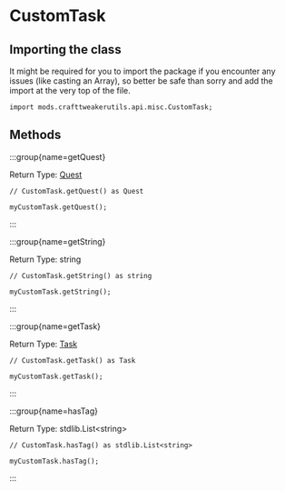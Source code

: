 # CustomTask

## Importing the class

It might be required for you to import the package if you encounter any issues (like casting an Array), so better be safe than sorry and add the import at the very top of the file.
```zenscript
import mods.crafttweakerutils.api.misc.CustomTask;
```


## Methods

:::group{name=getQuest}

Return Type: [Quest](/mods/sixikutils/ftbquest/quests/Quest)

```zenscript
// CustomTask.getQuest() as Quest

myCustomTask.getQuest();
```

:::

:::group{name=getString}

Return Type: string

```zenscript
// CustomTask.getString() as string

myCustomTask.getString();
```

:::

:::group{name=getTask}

Return Type: [Task](/mods/sixikutils/ftbquest/quests/Task)

```zenscript
// CustomTask.getTask() as Task

myCustomTask.getTask();
```

:::

:::group{name=hasTag}

Return Type: stdlib.List&lt;string&gt;

```zenscript
// CustomTask.hasTag() as stdlib.List<string>

myCustomTask.hasTag();
```

:::


